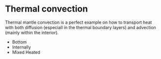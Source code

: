 # Thermal convection 

Thermal mantle convection is a perfect example on how to transport heat with both diffusion (especiall in the thermal boundary layers) and advection (mainly within the interior). 

- Bottom 
- Internally
- Mixed Heated
